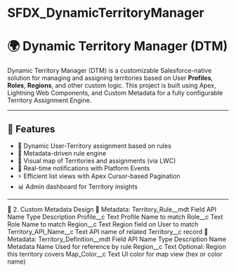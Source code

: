 # SFDX_DynamicTerritoryManager
# 🌍 Dynamic Territory Manager (DTM)

Dynamic Territory Manager (DTM) is a customizable Salesforce-native solution for managing and assigning territories based on User **Profiles**, **Roles**, **Regions**, and other custom logic. This project is built using Apex, Lightning Web Components, and Custom Metadata for a fully configurable Territory Assignment Engine.

---

## 🚀 Features

- 🔄 Dynamic User-Territory assignment based on rules
- 🧠 Metadata-driven rule engine
- 🧭 Visual map of Territories and assignments (via LWC)
- 📢 Real-time notifications with Platform Events
- ⚡ Efficient list views with Apex Cursor-based Pagination
- 📊 Admin dashboard for Territory insights

---
🔹 2. Custom Metadata Design
🧩 Metadata: Territory_Rule__mdt
Field API Name	Type	Description
Profile__c	Text	Profile Name to match
Role__c	Text	Role Name to match
Region__c	Text	Region field on User to match
Territory_API_Name__c	Text	API name of related Territory__c record
🧩 Metadata: Territory_Definition__mdt
Field API Name	Type	Description
Name	Metadata Name	Used for reference by rule
Region__c	Text	Optional: Region this territory covers
Map_Color__c	Text	UI color for map view (hex or color name)
